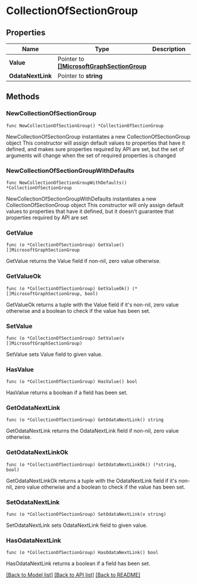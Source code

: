 # CollectionOfSectionGroup

## Properties

Name | Type | Description | Notes
------------ | ------------- | ------------- | -------------
**Value** | Pointer to [**[]MicrosoftGraphSectionGroup**](MicrosoftGraphSectionGroup.md) |  | [optional] 
**OdataNextLink** | Pointer to **string** |  | [optional] 

## Methods

### NewCollectionOfSectionGroup

`func NewCollectionOfSectionGroup() *CollectionOfSectionGroup`

NewCollectionOfSectionGroup instantiates a new CollectionOfSectionGroup object
This constructor will assign default values to properties that have it defined,
and makes sure properties required by API are set, but the set of arguments
will change when the set of required properties is changed

### NewCollectionOfSectionGroupWithDefaults

`func NewCollectionOfSectionGroupWithDefaults() *CollectionOfSectionGroup`

NewCollectionOfSectionGroupWithDefaults instantiates a new CollectionOfSectionGroup object
This constructor will only assign default values to properties that have it defined,
but it doesn't guarantee that properties required by API are set

### GetValue

`func (o *CollectionOfSectionGroup) GetValue() []MicrosoftGraphSectionGroup`

GetValue returns the Value field if non-nil, zero value otherwise.

### GetValueOk

`func (o *CollectionOfSectionGroup) GetValueOk() (*[]MicrosoftGraphSectionGroup, bool)`

GetValueOk returns a tuple with the Value field if it's non-nil, zero value otherwise
and a boolean to check if the value has been set.

### SetValue

`func (o *CollectionOfSectionGroup) SetValue(v []MicrosoftGraphSectionGroup)`

SetValue sets Value field to given value.

### HasValue

`func (o *CollectionOfSectionGroup) HasValue() bool`

HasValue returns a boolean if a field has been set.

### GetOdataNextLink

`func (o *CollectionOfSectionGroup) GetOdataNextLink() string`

GetOdataNextLink returns the OdataNextLink field if non-nil, zero value otherwise.

### GetOdataNextLinkOk

`func (o *CollectionOfSectionGroup) GetOdataNextLinkOk() (*string, bool)`

GetOdataNextLinkOk returns a tuple with the OdataNextLink field if it's non-nil, zero value otherwise
and a boolean to check if the value has been set.

### SetOdataNextLink

`func (o *CollectionOfSectionGroup) SetOdataNextLink(v string)`

SetOdataNextLink sets OdataNextLink field to given value.

### HasOdataNextLink

`func (o *CollectionOfSectionGroup) HasOdataNextLink() bool`

HasOdataNextLink returns a boolean if a field has been set.


[[Back to Model list]](../README.md#documentation-for-models) [[Back to API list]](../README.md#documentation-for-api-endpoints) [[Back to README]](../README.md)


